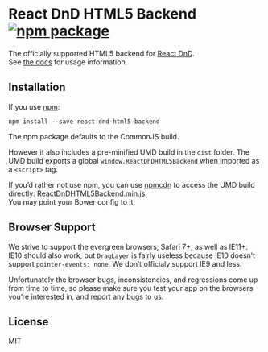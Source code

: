 # React DnD HTML5 Backend [![npm package](https://img.shields.io/npm/v/react-dnd-html5-backend.svg?style=flat-square)](https://www.npmjs.org/package/react-dnd-html5-backend)

The officially supported HTML5 backend for [React DnD](http://gaearon.github.io/react-dnd/).  
See [the docs](http://gaearon.github.io/react-dnd/docs-html5-backend.html) for usage information.

## Installation

If you use [npm](http://npmjs.com):

```
npm install --save react-dnd-html5-backend
```

The npm package defaults to the CommonJS build.

However it also includes a pre-minified UMD build in the `dist` folder.
The UMD build exports a global `window.ReactDnDHTML5Backend` when imported as a `<script>` tag.

If you’d rather not use npm, you can use [npmcdn](http://npmcdn.com/) to access the UMD build directly: [ReactDnDHTML5Backend.min.js](https://npmcdn.com/react-dnd-html5-backend@2.0.2/dist/ReactDnDHTML5Backend.min.js).  
You may point your Bower config to it.

## Browser Support

We strive to support the evergreen browsers, Safari 7+, as well as IE11+. IE10 should also work, but `DragLayer` is fairly useless because IE10 doesn’t support `pointer-events: none`. We don’t officialy support IE9 and less.

Unfortunately the browser bugs, inconsistencies, and regressions come up from time to time, so please make sure you test your app on the browsers you’re interested in, and report any bugs to us.

## License

MIT
